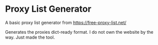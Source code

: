 # Proxy List Generator
A basic proxy list generator from https://free-proxy-list.net/

Generates the proxies dict-ready format.
I do not own the website by the way. Just made the tool.

